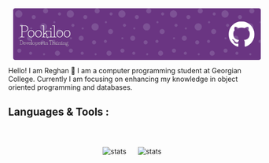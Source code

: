 <div align="center"><img src="https://github.com/Pookiloo/Pookiloo/blob/main/github-header-image.png?raw=true" style="margin:10px;"></div>
Hello! I am Reghan 👋
I am a computer programming student at Georgian College. Currently I am focusing on enhancing my knowledge in object oriented programming and databases.<br>

## Languages & Tools :
<br>
<p align="center">
<div align="center">
  <img src="https://github-readme-stats.vercel.app/api/top-langs?username=Pookiloo&show_icons=true&locale=en&layout=compact&theme=transparent" alt="stats" style="margin:10px; width: 35%">
  <img src="https://github-readme-stats.vercel.app/api?username=Pookiloo&show_icons=true&theme=transparent" alt="stats" style="margin:10px;">
</div>
